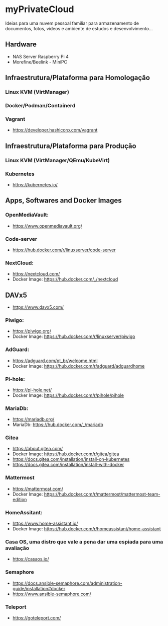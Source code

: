 # myPrivateCloud
Ideias para uma nuvem pessoal familiar para armazenamento de documentos, fotos, videos e ambiente de estudos e desenvolvimento...

## Hardware
- NAS Server Raspberry Pi 4
- Morefine/Beelink - MiniPC

## Infraestrutura/Plataforma para Homologação
### Linux KVM (VirtManager)
### Docker/Podman/Containerd
### Vagrant
- https://developer.hashicorp.com/vagrant

## Infraestrutura/Plataforma para Produção
### Linux KVM (VirtManager/QEmu/KubeVirt)
### Kubernetes
- https://kubernetes.io/

## Apps, Softwares and Docker Images
### OpenMediaVault: 
- https://www.openmediavault.org/
### Code-server
-  https://hub.docker.com/r/linuxserver/code-server 

### NextCloud:
- https://nextcloud.com/
- Docker Image: https://hub.docker.com/_/nextcloud

## DAVx5
- https://www.davx5.com/


### Piwigo: 
- https://piwigo.org/
- Docker Image: https://hub.docker.com/r/linuxserver/piwigo

### AdGuard: 
- https://adguard.com/pt_br/welcome.html
- Docker Image: https://hub.docker.com/r/adguard/adguardhome

### Pi-hole:
- https://pi-hole.net/
- Docker Image: https://hub.docker.com/r/pihole/pihole


### MariaDb: 
- https://mariadb.org/
- MariaDb: https://hub.docker.com/_/mariadb

### Gitea
- https://about.gitea.com/
- Docker Image: https://hub.docker.com/r/gitea/gitea
- https://docs.gitea.com/installation/install-on-kubernetes
- https://docs.gitea.com/installation/install-with-docker

### Mattermost
- https://mattermost.com/
- Docker Image: https://hub.docker.com/r/mattermost/mattermost-team-edition

### HomeAssitant: 
- https://www.home-assistant.io/
- Docker Image: https://hub.docker.com/r/homeassistant/home-assistant

### Casa OS, uma distro que vale a pena dar uma espiada para uma avaliação
- https://casaos.io/

### Semaphore
- https://docs.ansible-semaphore.com/administration-guide/installation#docker
- https://www.ansible-semaphore.com/

### Teleport
- https://goteleport.com/